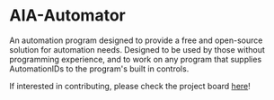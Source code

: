 # AIA-Automator
An automation program designed to provide a free and open-source solution for automation needs. Designed to be used by those without programming experience, and to work on any program that supplies AutomationIDs to the program's built in controls.

If interested in contributing, please check the project board <a href="https://github.com/WWU-AI-Association/AIA-Automator/projects/1">here</a>!

